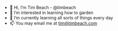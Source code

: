 - 👋 Hi, I’m Tim Beach - @timbeach
- 👀 I’m interested in learning how to garden
- 🌱 I’m currently learning all sorts of things every day
- 📫 You may email me at tim@timbeach.com

<!---
timbeach/timbeach is a ✨ special ✨ repository because its `README.md` (this file) appears on your GitHub profile.
You can click the Preview link to take a look at your changes.
--->
